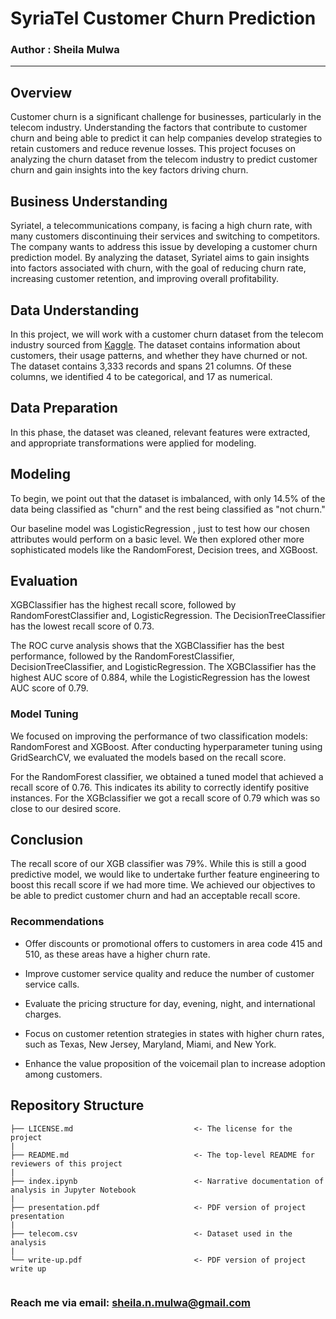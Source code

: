 # **SyriaTel Customer Churn Prediction**
### Author : Sheila Mulwa

---


## Overview
Customer churn is a significant challenge for businesses, particularly in the telecom industry. Understanding the factors that contribute to customer churn and being able to predict it can help companies develop strategies to retain customers and reduce revenue losses. This project focuses on analyzing the churn dataset from the telecom industry to predict customer churn and gain insights into the key factors driving churn. 

## Business Understanding
Syriatel, a telecommunications company, is facing a high churn rate, with many customers discontinuing their services and switching to competitors. The company wants to address this issue by developing a customer churn prediction model. By analyzing the dataset, Syriatel aims to gain insights into factors associated with churn, with the goal of reducing churn rate, increasing customer retention, and improving overall profitability.  

## Data Understanding
In this project, we will work with a customer churn dataset from the telecom industry sourced from [Kaggle](https://www.kaggle.com/datasets/becksddf/churn-in-telecoms-dataset). The dataset contains information about customers, their usage patterns, and whether they have churned or not. 
The dataset contains 3,333 records and spans 21 columns. Of these columns, we identified 4 to be categorical, and 17 as numerical.

## Data Preparation
In this phase, the dataset was cleaned, relevant features were extracted, and appropriate transformations were applied for modeling.
## Modeling
To begin, we point out that the dataset is imbalanced, with only 14.5% of the data being classified as "churn" and the rest being classified as "not churn." 

Our baseline model was LogisticRegression , just to test how our chosen attributes would perform on a basic level. We then explored other more sophisticated models like the RandomForest, Decision trees, and XGBoost. 

## Evaluation
XGBClassifier has the highest recall score, followed by RandomForestClassifier and, LogisticRegression. The DecisionTreeClassifier has the lowest recall score of 0.73. 

The ROC curve analysis shows that the XGBClassifier has the best performance, followed by the RandomForestClassifier, DecisionTreeClassifier, and LogisticRegression. The XGBClassifier has the highest AUC score of 0.884, while the LogisticRegression has the lowest AUC score of 0.79. 

### Model Tuning
We focused on improving the performance of two classification models: RandomForest and XGBoost. After conducting hyperparameter tuning using GridSearchCV, we evaluated the models based on the recall score.

For the RandomForest classifier, we obtained a tuned model that achieved a recall score of 0.76. This indicates its ability to correctly identify positive instances. For the XGBclassifier we got a recall score of 0.79 which was so close to our desired score.

## Conclusion
The recall score of our XGB classifier was 79%. While this is still a good predictive model, we would like to undertake further feature engineering to boost this recall score if we had more time. We achieved our objectives to be able to predict customer churn and had an acceptable recall score. 

### Recommendations
* Offer discounts or promotional offers to customers in area code 415 and 510, as these areas have a higher churn rate. 

* Improve customer service quality and reduce the number of customer service calls.

* Evaluate the pricing structure for day, evening, night, and international charges.

* Focus on customer retention strategies in states with higher churn rates, such as Texas, New Jersey, Maryland, Miami, and New York. 

* Enhance the value proposition of the voicemail plan to increase adoption among customers. 

## Repository Structure

```
├── LICENSE.md                           <- The license for the project                    
|
├── README.md                            <- The top-level README for reviewers of this project
|
├── index.ipynb                          <- Narrative documentation of analysis in Jupyter Notebook
|
├── presentation.pdf                     <- PDF version of project presentation
|
├── telecom.csv                          <- Dataset used in the analysis 
|
└── write-up.pdf                         <- PDF version of project write up
     
```

### Reach me via email: sheila.n.mulwa@gmail.com